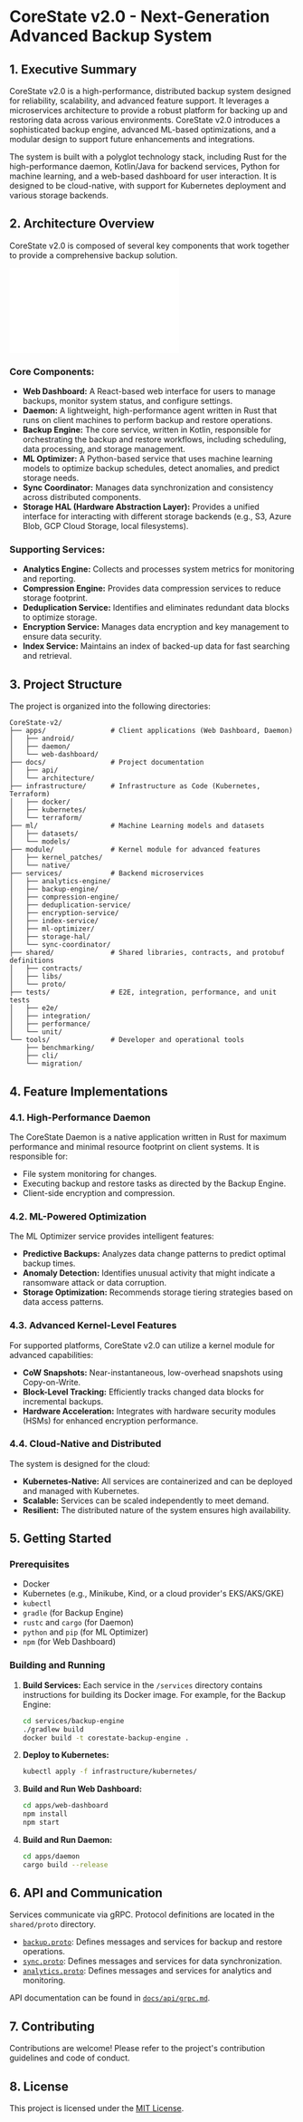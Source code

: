 # CoreState v2.0 - Next-Generation Advanced Backup System

## 1. Executive Summary

CoreState v2.0 is a high-performance, distributed backup system designed for reliability, scalability, and advanced feature support. It leverages a microservices architecture to provide a robust platform for backing up and restoring data across various environments. CoreState v2.0 introduces a sophisticated backup engine, advanced ML-based optimizations, and a modular design to support future enhancements and integrations.

The system is built with a polyglot technology stack, including Rust for the high-performance daemon, Kotlin/Java for backend services, Python for machine learning, and a web-based dashboard for user interaction. It is designed to be cloud-native, with support for Kubernetes deployment and various storage backends.

## 2. Architecture Overview

CoreState v2.0 is composed of several key components that work together to provide a comprehensive backup solution.

![Architecture Diagram](docs/architecture/overview.md)

### Core Components:

*   **Web Dashboard:** A React-based web interface for users to manage backups, monitor system status, and configure settings.
*   **Daemon:** A lightweight, high-performance agent written in Rust that runs on client machines to perform backup and restore operations.
*   **Backup Engine:** The core service, written in Kotlin, responsible for orchestrating the backup and restore workflows, including scheduling, data processing, and storage management.
*   **ML Optimizer:** A Python-based service that uses machine learning models to optimize backup schedules, detect anomalies, and predict storage needs.
*   **Sync Coordinator:** Manages data synchronization and consistency across distributed components.
*   **Storage HAL (Hardware Abstraction Layer):** Provides a unified interface for interacting with different storage backends (e.g., S3, Azure Blob, GCP Cloud Storage, local filesystems).

### Supporting Services:

*   **Analytics Engine:** Collects and processes system metrics for monitoring and reporting.
*   **Compression Engine:** Provides data compression services to reduce storage footprint.
*   **Deduplication Service:** Identifies and eliminates redundant data blocks to optimize storage.
*   **Encryption Service:** Manages data encryption and key management to ensure data security.
*   **Index Service:** Maintains an index of backed-up data for fast searching and retrieval.

## 3. Project Structure

The project is organized into the following directories:

```
CoreState-v2/
├── apps/                # Client applications (Web Dashboard, Daemon)
│   ├── android/
│   ├── daemon/
│   └── web-dashboard/
├── docs/                # Project documentation
│   ├── api/
│   └── architecture/
├── infrastructure/      # Infrastructure as Code (Kubernetes, Terraform)
│   ├── docker/
│   ├── kubernetes/
│   └── terraform/
├── ml/                  # Machine Learning models and datasets
│   ├── datasets/
│   └── models/
├── module/              # Kernel module for advanced features
│   ├── kernel_patches/
│   └── native/
├── services/            # Backend microservices
│   ├── analytics-engine/
│   ├── backup-engine/
│   ├── compression-engine/
│   ├── deduplication-service/
│   ├── encryption-service/
│   ├── index-service/
│   ├── ml-optimizer/
│   ├── storage-hal/
│   └── sync-coordinator/
├── shared/              # Shared libraries, contracts, and protobuf definitions
│   ├── contracts/
│   ├── libs/
│   └── proto/
├── tests/               # E2E, integration, performance, and unit tests
│   ├── e2e/
│   ├── integration/
│   ├── performance/
│   └── unit/
└── tools/               # Developer and operational tools
    ├── benchmarking/
    ├── cli/
    └── migration/
```

## 4. Feature Implementations

### 4.1. High-Performance Daemon

The CoreState Daemon is a native application written in Rust for maximum performance and minimal resource footprint on client systems. It is responsible for:

*   File system monitoring for changes.
*   Executing backup and restore tasks as directed by the Backup Engine.
*   Client-side encryption and compression.

### 4.2. ML-Powered Optimization

The ML Optimizer service provides intelligent features:

*   **Predictive Backups:** Analyzes data change patterns to predict optimal backup times.
*   **Anomaly Detection:** Identifies unusual activity that might indicate a ransomware attack or data corruption.
*   **Storage Optimization:** Recommends storage tiering strategies based on data access patterns.

### 4.3. Advanced Kernel-Level Features

For supported platforms, CoreState v2.0 can utilize a kernel module for advanced capabilities:

*   **CoW Snapshots:** Near-instantaneous, low-overhead snapshots using Copy-on-Write.
*   **Block-Level Tracking:** Efficiently tracks changed data blocks for incremental backups.
*   **Hardware Acceleration:** Integrates with hardware security modules (HSMs) for enhanced encryption performance.

### 4.4. Cloud-Native and Distributed

The system is designed for the cloud:

*   **Kubernetes-Native:** All services are containerized and can be deployed and managed with Kubernetes.
*   **Scalable:** Services can be scaled independently to meet demand.
*   **Resilient:** The distributed nature of the system ensures high availability.

## 5. Getting Started

### Prerequisites

*   Docker
*   Kubernetes (e.g., Minikube, Kind, or a cloud provider's EKS/AKS/GKE)
*   `kubectl`
*   `gradle` (for Backup Engine)
*   `rustc` and `cargo` (for Daemon)
*   `python` and `pip` (for ML Optimizer)
*   `npm` (for Web Dashboard)

### Building and Running

1.  **Build Services:** Each service in the `/services` directory contains instructions for building its Docker image. For example, for the Backup Engine:
    ```bash
    cd services/backup-engine
    ./gradlew build
    docker build -t corestate-backup-engine .
    ```

2.  **Deploy to Kubernetes:**
    ```bash
    kubectl apply -f infrastructure/kubernetes/
    ```

3.  **Build and Run Web Dashboard:**
    ```bash
    cd apps/web-dashboard
    npm install
    npm start
    ```

4.  **Build and Run Daemon:**
    ```bash
    cd apps/daemon
    cargo build --release
    ```

## 6. API and Communication

Services communicate via gRPC. Protocol definitions are located in the `shared/proto` directory.

*   [`backup.proto`](shared/proto/backup.proto): Defines messages and services for backup and restore operations.
*   [`sync.proto`](shared/proto/sync.proto): Defines messages and services for data synchronization.
*   [`analytics.proto`](shared/proto/analytics.proto): Defines messages and services for analytics and monitoring.

API documentation can be found in [`docs/api/grpc.md`](docs/api/grpc.md).

## 7. Contributing

Contributions are welcome! Please refer to the project's contribution guidelines and code of conduct.

## 8. License

This project is licensed under the [MIT License](LICENSE).